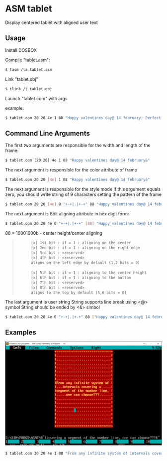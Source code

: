 # ASM tablet
Display centered tablet with aligned user text

## Usage
Install DOSBOX

Compile "tablet.asm":
```sh
$ tasm /la tablet.asm
```
Link "tablet.obj"
```sh
$ tlink /t tablet.obj
```
Launch "tablet.com" with args

example:
```sh
$ tablet.com 20 20 4e 1 88 "Happy valentines day@ 14 february! Perfect day to write a dozen lines of assembly code&"
```
## Command Line Arguments

The first two arguments are responsible for the width and length of the frame:
```sh
$ tablet.com [20 20] 4e 1 88 "Happy valentines day@ 14 february&"
```

The next argument is responsible for the color attribute of frame

```sh
$ tablet.com 20 20 [4e] 1 88 "Happy valentines day@ 14 february&"
```

The next argument is responsible for the style mode
If this argument equals zero, you should write string of 9 characters setting the pattern of the frame


```sh
$ tablet.com 20 20 [4e] 0 "+-+|.|+-+" 88 "Happy valentines day@ 14 february&"
```

The next argument is 8bit aligning attribute in hex digit form:
```sh
$ tablet.com 20 20 4e 0 "+-+|.|+-+" [88] "Happy valentines day@ 14 february&"
```
88 = 10001000b - center height/center aligning

>           [x] 1st bit : if = 1 : aligning on the center
>           [x] 2nd bit : if = 1 : aligning on the right edge
>           [x] 3rd bit : <reserved>
>           [x] 4th bit : <reserved>
>           aligns on the left edge by default (1,2 bits = 0)
>
>           [x] 5th bit : if = 1 : aligning to the center height
>           [x] 6th bit : if = 1 : aligning to the bottom
>           [x] 7th bit : <reserved>
>           [x] 8th bit : <reserved>
>           aligns to the top by default (5,6 bits = 0)

The last argument is user string
String supports line break using <@> symbol
String should be ended by <&> simbol
```sh
$ tablet.com 20 20 4e 0 "+-+|.|+-+" 88 ["Happy valentines day@ 14 february&"]
```

## Examples

![alt text](imgs/example1.png)
```sh
$ tablet.com 30 20 4e 1 88 "From any infinite system of intervals covering a segment of the number line, one can choose???"
```
